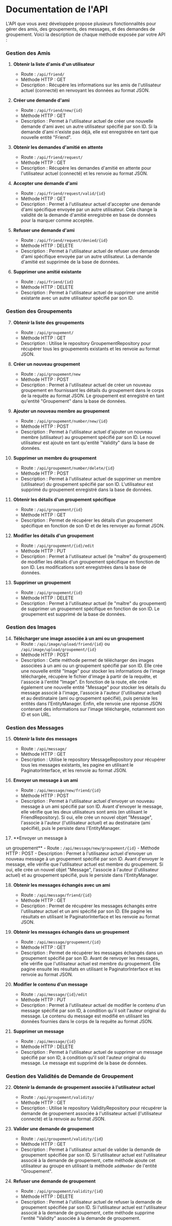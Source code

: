 # Documentation de l'API

L'API que vous avez développée propose plusieurs fonctionnalités pour gérer des amis, des groupements, des messages, et des demandes de groupement. Voici la description de chaque méthode exposée par votre API :

### Gestion des Amis

1. **Obtenir la liste d'amis d'un utilisateur**
   - Route : `/api/friend/`
   - Méthode HTTP : GET
   - Description : Récupère les informations sur les amis de l'utilisateur actuel (connecté) en renvoyant les données au format JSON.

2. **Créer une demande d'ami**
   - Route : `/api/friend/new/{id}`
   - Méthode HTTP : GET
   - Description : Permet à l'utilisateur actuel de créer une nouvelle demande d'ami avec un autre utilisateur spécifié par son ID. Si la demande d'ami n'existe pas déjà, elle est enregistrée en tant que nouvelle entité "Friend".

3. **Obtenir les demandes d'amitié en attente**
   - Route : `/api/friend/request/`
   - Méthode HTTP : GET
   - Description : Récupère les demandes d'amitié en attente pour l'utilisateur actuel (connecté) et les renvoie au format JSON.

4. **Accepter une demande d'ami**
   - Route : `/api/friend/request/valid/{id}`
   - Méthode HTTP : GET
   - Description : Permet à l'utilisateur actuel d'accepter une demande d'ami spécifique envoyée par un autre utilisateur. Cela change la validité de la demande d'amitié enregistrée en base de données pour la marquer comme acceptée.

5. **Refuser une demande d'ami**
   - Route : `/api/friend/request/denied/{id}`
   - Méthode HTTP : DELETE
   - Description : Permet à l'utilisateur actuel de refuser une demande d'ami spécifique envoyée par un autre utilisateur. La demande d'amitié est supprimée de la base de données.

6. **Supprimer une amitié existante**
   - Route : `/api/friend/{id}`
   - Méthode HTTP : DELETE
   - Description : Permet à l'utilisateur actuel de supprimer une amitié existante avec un autre utilisateur spécifié par son ID.

### Gestion des Groupements

7. **Obtenir la liste des groupements**
   - Route : `/api/groupement/`
   - Méthode HTTP : GET
   - Description : Utilise le repository GroupementRepository pour récupérer tous les groupements existants et les renvoie au format JSON.

8. **Créer un nouveau groupement**
   - Route : `/api/groupement/new`
   - Méthode HTTP : POST
   - Description : Permet à l'utilisateur actuel de créer un nouveau groupement en fournissant les détails du groupement dans le corps de la requête au format JSON. Le groupement est enregistré en tant qu'entité "Groupement" dans la base de données.

9. **Ajouter un nouveau membre au groupement**
   - Route : `/api/groupement/number/new/{id}`
   - Méthode HTTP : POST
   - Description : Permet à l'utilisateur actuel d'ajouter un nouveau membre (utilisateur) au groupement spécifié par son ID. Le nouvel utilisateur est ajouté en tant qu'entité "Validity" dans la base de données.

10. **Supprimer un membre du groupement**
    - Route : `/api/groupement/number/delete/{id}`
    - Méthode HTTP : POST
    - Description : Permet à l'utilisateur actuel de supprimer un membre (utilisateur) du groupement spécifié par son ID. L'utilisateur est supprimé du groupement enregistré dans la base de données.

11. **Obtenir les détails d'un groupement spécifique**
    - Route : `/api/groupement/{id}`
    - Méthode HTTP : GET
    - Description : Permet de récupérer les détails d'un groupement spécifique en fonction de son ID et de les renvoyer au format JSON.

12. **Modifier les détails d'un groupement**
    - Route : `/api/groupement/{id}/edit`
    - Méthode HTTP : PUT
    - Description : Permet à l'utilisateur actuel (le "maître" du groupement) de modifier les détails d'un groupement spécifique en fonction de son ID. Les modifications sont enregistrées dans la base de données.

13. **Supprimer un groupement**
    - Route : `/api/groupement/{id}`
    - Méthode HTTP : DELETE
    - Description : Permet à l'utilisateur actuel (le "maître" du groupement) de supprimer un groupement spécifique en fonction de son ID. Le groupement est supprimé de la base de données.

### Gestion des Images

14. **Télécharger une image associée à un ami ou un groupement**
    - Route : `/api/image/upload/friend/{id}` ou `/api/image/upload/groupement/{id}`
    - Méthode HTTP : POST
    - Description : Cette méthode permet de télécharger des images associées à un ami ou un groupement spécifié par son ID. Elle crée une nouvelle entité "Image" pour stocker les informations de l'image téléchargée, récupère le fichier d'image à partir de la requête, et l'associe à l'entité "Image". En fonction de la route, elle crée également une nouvelle entité "Message" pour stocker les détails du message associé à l'image, l'associe à l'auteur (l'utilisateur actuel) et au destinataire (ami ou groupement spécifié), puis persiste les entités dans l'EntityManager. Enfin, elle renvoie une réponse JSON contenant des informations sur l'image téléchargée, notamment son ID et son URL.

### Gestion des Messages

15. **Obtenir la liste des messages**
    - Route : `/api/message/`
    - Méthode HTTP : GET
    - Description : Utilise le repository MessageRepository pour récupérer tous les messages existants, les pagine en utilisant le PaginatorInterface, et les renvoie au format JSON.

16. **Envoyer un message à un ami**
    - Route : `/api/message/new/friend/{id}`
    - Méthode HTTP : POST
    - Description : Permet à l'utilisateur actuel d'envoyer un nouveau message à un ami spécifié par son ID. Avant d'envoyer le message, elle vérifie que les deux utilisateurs sont amis (en utilisant le FriendRepository). Si oui, elle crée un nouvel objet "Message", l'associe à l'auteur (l'utilisateur actuel) et au destinataire (ami spécifié), puis le persiste dans l'EntityManager.

17. **Envoyer un message à

 un groupement**
    - Route : `/api/message/new/groupement/{id}`
    - Méthode HTTP : POST
    - Description : Permet à l'utilisateur actuel d'envoyer un nouveau message à un groupement spécifié par son ID. Avant d'envoyer le message, elle vérifie que l'utilisateur actuel est membre du groupement. Si oui, elle crée un nouvel objet "Message", l'associe à l'auteur (l'utilisateur actuel) et au groupement spécifié, puis le persiste dans l'EntityManager.

18. **Obtenir les messages échangés avec un ami**
    - Route : `/api/message/friend/{id}`
    - Méthode HTTP : GET
    - Description : Permet de récupérer les messages échangés entre l'utilisateur actuel et un ami spécifié par son ID. Elle pagine les résultats en utilisant le PaginatorInterface et les renvoie au format JSON.

19. **Obtenir les messages échangés dans un groupement**
    - Route : `/api/message/groupement/{id}`
    - Méthode HTTP : GET
    - Description : Permet de récupérer les messages échangés dans un groupement spécifié par son ID. Avant de renvoyer les messages, elle vérifie que l'utilisateur actuel est membre du groupement. Elle pagine ensuite les résultats en utilisant le PaginatorInterface et les renvoie au format JSON.

20. **Modifier le contenu d'un message**
    - Route : `/api/message/{id}/edit`
    - Méthode HTTP : PUT
    - Description : Permet à l'utilisateur actuel de modifier le contenu d'un message spécifié par son ID, à condition qu'il soit l'auteur original du message. Le contenu du message est modifié en utilisant les données fournies dans le corps de la requête au format JSON.

21. **Supprimer un message**
    - Route : `/api/message/{id}`
    - Méthode HTTP : DELETE
    - Description : Permet à l'utilisateur actuel de supprimer un message spécifié par son ID, à condition qu'il soit l'auteur original du message. Le message est supprimé de la base de données.

### Gestion des Validités de Demande de Groupement

22. **Obtenir la demande de groupement associée à l'utilisateur actuel**
    - Route : `/api/groupement/validity/`
    - Méthode HTTP : GET
    - Description : Utilise le repository ValidityRepository pour récupérer la demande de groupement associée à l'utilisateur actuel (l'utilisateur connecté) et la renvoie au format JSON.

23. **Valider une demande de groupement**
    - Route : `/api/groupement/validity/{id}`
    - Méthode HTTP : GET
    - Description : Permet à l'utilisateur actuel de valider la demande de groupement spécifiée par son ID. Si l'utilisateur actuel est l'utilisateur associé à la demande de groupement, cette méthode ajoute cet utilisateur au groupe en utilisant la méthode `addMember` de l'entité "Groupement".

24. **Refuser une demande de groupement**
    - Route : `/api/groupement/validity/{id}`
    - Méthode HTTP : DELETE
    - Description : Permet à l'utilisateur actuel de refuser la demande de groupement spécifiée par son ID. Si l'utilisateur actuel est l'utilisateur associé à la demande de groupement, cette méthode supprime l'entité "Validity" associée à la demande de groupement.
